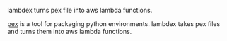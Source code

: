 lambdex turns pex file into aws lambda functions.

[pex](https://github.com/pantsbuild/pex) is a tool for packaging python environments.  lambdex takes pex files
and turns them into aws lambda functions.
